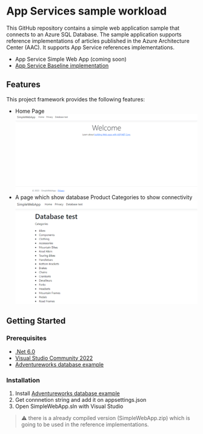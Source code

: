 # App Services sample workload

This GitHub repository contains a simple web application sample that connects to an Azure SQL Database. The sample application supports reference implementations of articles published in the Azure Architecture Center (AAC).
It supports App Service references implementations.

- App Service Simple Web App (coming soon)
- [App Service Baseline implementation](https://github.com/Azure-Samples/app-service-baseline-implementation)

## Features

This project framework provides the following features:

- Home Page
  ![Home Page](homePage.png)
- A page which show database Product Categories to show connectivity
  ![Product Categories Pages](ProductCategoriesPages.png)

## Getting Started

### Prerequisites

- [.Net 6.0](https://dotnet.microsoft.com/download/dotnet/6.0)
- [Visual Studio Community 2022](https://visualstudio.microsoft.com/vs/community/)
- [Adventureworks database example](https://learn.microsoft.com/sql/samples/adventureworks-install-configure)

### Installation

1. Install [Adventureworks database example](https://learn.microsoft.com/sql/samples/adventureworks-install-configure)
1. Get connnetion string and add it on appsettings.json
1. Open SimpleWebApp.sln with Visual Studio

> :warning: there is a already compiled version (SimpleWebApp.zip) which is going to be used in the reference implementations.
